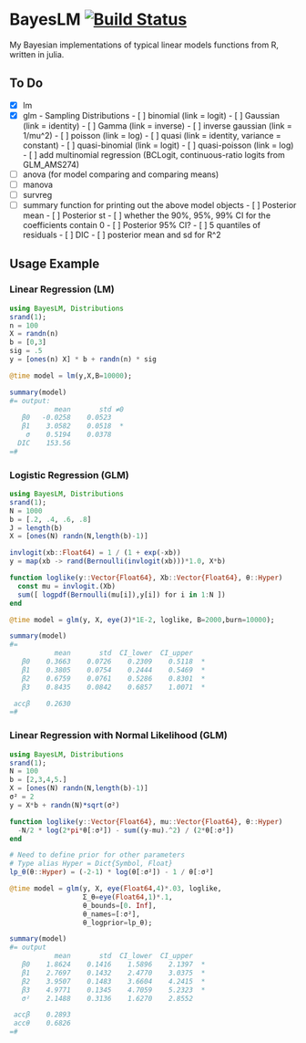 # BayesLM [![Build Status](https://travis-ci.org/luiarthur/BayesLM.jl.svg?branch=master)](https://travis-ci.org/luiarthur/BayesLM.jl)

My Bayesian implementations of typical linear models functions from R, written in julia.

## To Do

- [x] lm
- [x] glm
      - Sampling Distributions
      - [ ] binomial	(link = logit)
      - [ ] Gaussian	(link = identity)
      - [ ] Gamma	(link = inverse)
      - [ ] inverse gaussian	(link = 1/mu^2)
      - [ ] poisson	(link = log)
      - [ ] quasi	(link = identity, variance = constant)
      - [ ] quasi-binomial	(link = logit)
      - [ ] quasi-poisson	(link = log)
      - [ ] add multinomial regression (BCLogit, continuous-ratio logits from GLM_AMS274)
- [ ] anova (for model comparing and comparing means)
- [ ] manova
- [ ] survreg
- [ ] summary function for printing out the above model objects
      - [ ] Posterior mean
      - [ ] Posterior st
      - [ ] whether the 90%, 95%, 99% CI for the coefficients contain 0
      - [ ] Posterior 95% CI?
      - [ ] 5 quantiles of residuals
      - [ ] DIC
      - [ ] posterior mean and sd for R^2

## Usage Example


### Linear Regression (LM)
```julia
using BayesLM, Distributions
srand(1);
n = 100
X = randn(n)
b = [0,3]
sig = .5
y = [ones(n) X] * b + randn(n) * sig

@time model = lm(y,X,B=10000);

summary(model)
#= output:
           mean       std ≠0
   β0   -0.0258    0.0523
   β1    3.0582    0.0518  *
    σ    0.5194    0.0378
  DIC    153.56
=#
```

### Logistic Regression (GLM)
```julia
using BayesLM, Distributions
srand(1);
N = 1000
b = [.2, .4, .6, .8]
J = length(b)
X = [ones(N) randn(N,length(b)-1)]

invlogit(xb::Float64) = 1 / (1 + exp(-xb))
y = map(xb -> rand(Bernoulli(invlogit(xb)))*1.0, X*b)

function loglike(y::Vector{Float64}, Xb::Vector{Float64}, θ::Hyper)
  const mu = invlogit.(Xb)
  sum([ logpdf(Bernoulli(mu[i]),y[i]) for i in 1:N ])
end

@time model = glm(y, X, eye(J)*1E-2, loglike, B=2000,burn=10000);

summary(model)
#=
           mean       std  CI_lower  CI_upper
   β0    0.3663    0.0726    0.2309    0.5118  *
   β1    0.3805    0.0754    0.2444    0.5469  *
   β2    0.6759    0.0761    0.5286    0.8301  *
   β3    0.8435    0.0842    0.6857    1.0071  *

 accβ    0.2630
=#
```

### Linear Regression with Normal Likelihood (GLM)
```julia
using BayesLM, Distributions
srand(1);
N = 100
b = [2,3,4,5.]
X = [ones(N) randn(N,length(b)-1)]
σ² = 2
y = X*b + randn(N)*sqrt(σ²)

function loglike(y::Vector{Float64}, mu::Vector{Float64}, θ::Hyper)
  -N/2 * log(2*pi*θ[:σ²]) - sum((y-mu).^2) / (2*θ[:σ²])
end

# Need to define prior for other parameters
# Type alias Hyper = Dict{Symbol, Float}
lp_θ(θ::Hyper) = (-2-1) * log(θ[:σ²]) - 1 / θ[:σ²]

@time model = glm(y, X, eye(Float64,4)*.03, loglike, 
                  Σ_θ=eye(Float64,1)*.1, 
                  θ_bounds=[0. Inf], 
                  θ_names=[:σ²], 
                  θ_logprior=lp_θ);

summary(model)
#= output
           mean       std  CI_lower  CI_upper
   β0    1.8624    0.1416    1.5896    2.1397  *
   β1    2.7697    0.1432    2.4770    3.0375  *
   β2    3.9507    0.1483    3.6604    4.2415  *
   β3    4.9771    0.1345    4.7059    5.2323  *
   σ²    2.1488    0.3136    1.6270    2.8552

 accβ    0.2893
 accθ    0.6826
=#
```
